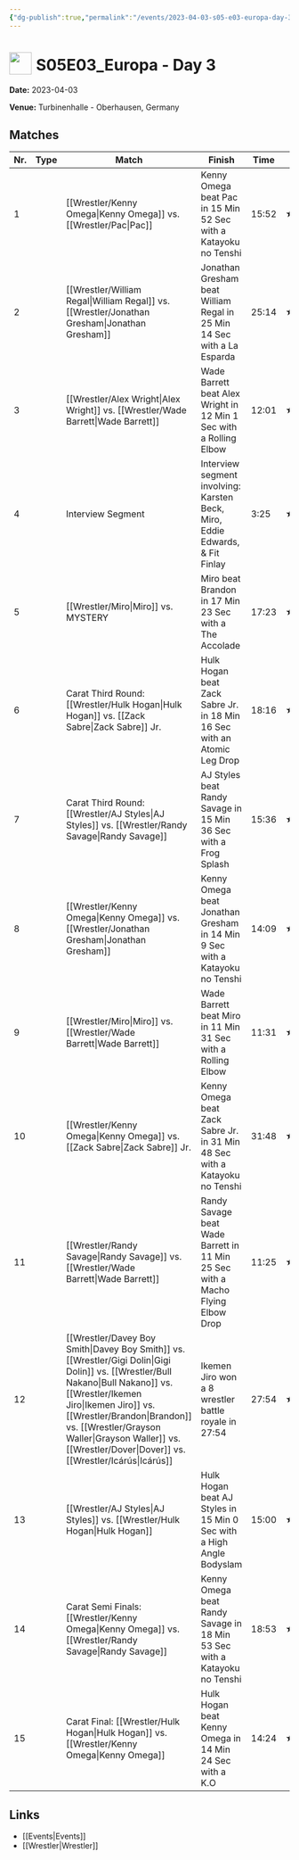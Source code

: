 ```yaml
---
{"dg-publish":true,"permalink":"/events/2023-04-03-s05-e03-europa-day-3/","title":"S05E03_Europa - Day 3","noteIcon":"","created":"2025-09-01T21:42:44.832+02:00"}
---
```



# <img src="z_Images/ChokeSlam.png" width="40" style="vertical-align:bottom; margin-right:8px;">**S05E03_Europa - Day 3**

**Date:** 2023-04-03

**Venue:** Turbinenhalle - Oberhausen, Germany

## Matches

| Nr. | Type | Match | Finish | Time | Rating | Score |
|-----|------|-------|--------|------|--------|-------|
| 1 |  | [[Wrestler/Kenny Omega\|Kenny Omega]] vs. [[Wrestler/Pac\|Pac]] | Kenny Omega beat Pac in 15 Min 52 Sec with a Katayoku no Tenshi | 15:52 | ★★★★1/4 | 91 |
| 2 |  | [[Wrestler/William Regal\|William Regal]] vs. [[Wrestler/Jonathan Gresham\|Jonathan Gresham]] | Jonathan Gresham beat William Regal in 25 Min 14 Sec with a La Esparda | 25:14 | ★★★★★ | 100 |
| 3 |  | [[Wrestler/Alex Wright\|Alex Wright]] vs. [[Wrestler/Wade Barrett\|Wade Barrett]] | Wade Barrett beat Alex Wright in 12 Min 1 Sec with a Rolling Elbow | 12:01 | ★★★★1/4 | 89 |
| 4 |  | Interview Segment | Interview segment involving: Karsten Beck,  Miro, Eddie Edwards, & Fit Finlay | 3:25 | ★★1/2 | 65 |
| 5 |  | [[Wrestler/Miro\|Miro]] vs. MYSTERY | Miro beat Brandon in 17 Min 23 Sec with a The Accolade | 17:23 | ★★★★1/2 | 95 |
| 6 |  | Carat Third Round: [[Wrestler/Hulk Hogan\|Hulk Hogan]] vs. [[Zack Sabre\|Zack Sabre]] Jr. | Hulk Hogan beat Zack Sabre Jr. in 18 Min 16 Sec with an Atomic Leg Drop | 18:16 | ★★★★ | 87 |
| 7 |  | Carat Third Round: [[Wrestler/AJ Styles\|AJ Styles]] vs. [[Wrestler/Randy Savage\|Randy Savage]] | AJ Styles beat Randy Savage in 15 Min 36 Sec with a Frog Splash | 15:36 | ★★★★3/4 | 98 |
| 8 |  | [[Wrestler/Kenny Omega\|Kenny Omega]] vs. [[Wrestler/Jonathan Gresham\|Jonathan Gresham]] | Kenny Omega beat Jonathan Gresham in 14 Min 9 Sec with a Katayoku no Tenshi | 14:09 | ★★★3/4 | 83 |
| 9 |  | [[Wrestler/Miro\|Miro]] vs. [[Wrestler/Wade Barrett\|Wade Barrett]] | Wade Barrett beat Miro in 11 Min 31 Sec with a Rolling Elbow | 11:31 | ★★★★ | 87 |
| 10 |  | [[Wrestler/Kenny Omega\|Kenny Omega]] vs. [[Zack Sabre\|Zack Sabre]] Jr. | Kenny Omega beat Zack Sabre Jr. in 31 Min 48 Sec with a Katayoku no Tenshi | 31:48 | ★★★★★ | 100 |
| 11 |  | [[Wrestler/Randy Savage\|Randy Savage]] vs. [[Wrestler/Wade Barrett\|Wade Barrett]] | Randy Savage beat Wade Barrett in 11 Min 25 Sec with a Macho Flying Elbow Drop | 11:25 | ★★★1/2 | 78 |
| 12 |  | [[Wrestler/Davey Boy Smith\|Davey Boy Smith]] vs. [[Wrestler/Gigi Dolin\|Gigi Dolin]] vs. [[Wrestler/Bull Nakano\|Bull Nakano]] vs. [[Wrestler/Ikemen Jiro\|Ikemen Jiro]] vs. [[Wrestler/Brandon\|Brandon]] vs. [[Wrestler/Grayson Waller\|Grayson Waller]] vs. [[Wrestler/Dover\|Dover]]  vs. [[Wrestler/Icárús\|Icárús]]  | Ikemen Jiro won a 8 wrestler battle royale in  27:54 | 27:54 | ★★★★3/4 | 96 |
| 13 |  | [[Wrestler/AJ Styles\|AJ Styles]] vs. [[Wrestler/Hulk Hogan\|Hulk Hogan]] | Hulk Hogan beat AJ Styles in 15 Min 0 Sec with a High Angle Bodyslam | 15:00 | ★★★★1/4 | 88 |
| 14 |  | Carat Semi Finals: [[Wrestler/Kenny Omega\|Kenny Omega]] vs. [[Wrestler/Randy Savage\|Randy Savage]] | Kenny Omega beat Randy Savage in 18 Min 53 Sec with a Katayoku no Tenshi | 18:53 | ★★★★3/4 | 99 |
| 15 |  | Carat Final: [[Wrestler/Hulk Hogan\|Hulk Hogan]] vs. [[Wrestler/Kenny Omega\|Kenny Omega]] | Hulk Hogan beat Kenny Omega in 14 Min 24 Sec with a K.O | 14:24 | ★★★★1/4 | 91 |

## Links
- [[Events\|Events]]
- [[Wrestler\|Wrestler]]
